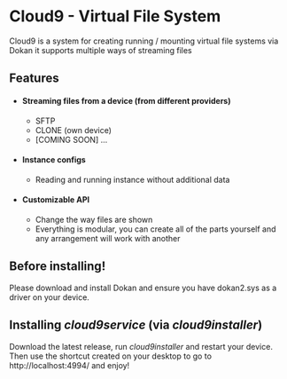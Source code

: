 # Cloud9 - Virtual File System
Cloud9 is a system for creating running / mounting virtual file systems via Dokan
it supports multiple ways of streaming files
## Features
- #### Streaming files from a device (from different providers)
  - SFTP
  - CLONE (own device)
  - [COMING SOON] ...
- #### Instance configs
  - Reading and running instance without additional data
- #### Customizable API
  - Change the way files are shown
  - Everything is modular, you can create all of the parts yourself and any arrangement will work with another

## Before installing!
Please download and install Dokan and ensure you have dokan2.sys as a driver on your device.

## Installing *cloud9service* (via *cloud9installer*)
Download the latest release, run *cloud9installer* and restart your device. Then use the shortcut created on your desktop to go to http://localhost:4994/ and enjoy!
